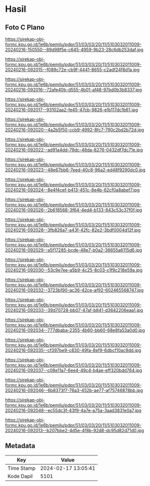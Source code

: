 # Hasil

## Foto C Plano

https://sirekap-obj-formc.kpu.go.id/1e6b/pemilu/pdpr/51/03/03/20/11/5103032011009-20240216-150550--89d98f5e-c645-4959-9b23-28c6db253daf.jpg

https://sirekap-obj-formc.kpu.go.id/1e6b/pemilu/pdpr/51/03/03/20/11/5103032011009-20240216-092015--f089c72e-cb9f-4441-8655-c2adf24f8d1a.jpg

https://sirekap-obj-formc.kpu.go.id/1e6b/pemilu/pdpr/51/03/03/20/11/5103032011009-20240216-092016--72afe40b-d555-4b01-af48-97bd0b3b8337.jpg

https://sirekap-obj-formc.kpu.go.id/1e6b/pemilu/pdpr/51/03/03/20/11/5103032011009-20240216-092017--93102aa2-fe45-47cb-9826-e1b117dc1b61.jpg

https://sirekap-obj-formc.kpu.go.id/1e6b/pemilu/pdpr/51/03/03/20/11/5103032011009-20240216-092020--4a2b5f50-ccb9-4992-8fc7-790c2bd2b72d.jpg

https://sirekap-obj-formc.kpu.go.id/1e6b/pemilu/pdpr/51/03/03/20/11/5103032011009-20240216-092022--ad91a4dd-79dc-48da-8276-0432df7dc71e.jpg

https://sirekap-obj-formc.kpu.go.id/1e6b/pemilu/pdpr/51/03/03/20/11/5103032011009-20240216-092023--48e67bb6-7eed-40c8-96a2-ed48f9290dc0.jpg

https://sirekap-obj-formc.kpu.go.id/1e6b/pemilu/pdpr/51/03/03/20/11/5103032011009-20240216-092024--8e4f4cef-b413-451c-8e4b-62cf0a8abef7.jpg

https://sirekap-obj-formc.kpu.go.id/1e6b/pemilu/pdpr/51/03/03/20/11/5103032011009-20240216-092026--2b618568-3f64-4ed4-b133-843c53c37f0f.jpg

https://sirekap-obj-formc.kpu.go.id/1e6b/pemilu/pdpr/51/03/03/20/11/5103032011009-20240216-092028--3fb826a7-a43f-42fc-82e2-3bdf0004d12f.jpg

https://sirekap-obj-formc.kpu.go.id/1e6b/pemilu/pdpr/51/03/03/20/11/5103032011009-20240216-092029--a5f17285-bcde-48e7-b0a2-36655a6115d6.jpg

https://sirekap-obj-formc.kpu.go.id/1e6b/pemilu/pdpr/51/03/03/20/11/5103032011009-20240216-092030--53c9e7ee-a5b9-4c25-8c03-c1f9c218e59a.jpg

https://sirekap-obj-formc.kpu.go.id/1e6b/pemilu/pdpr/51/03/03/20/11/5103032011009-20240216-092032--3723b190-ac36-42ce-af92-602465568747.jpg

https://sirekap-obj-formc.kpu.go.id/1e6b/pemilu/pdpr/51/03/03/20/11/5103032011009-20240216-092033--39d70728-bb07-47af-b841-d3642206eaa1.jpg

https://sirekap-obj-formc.kpu.go.id/1e6b/pemilu/pdpr/51/03/03/20/11/5103032011009-20240216-092034--777dbaba-2355-4b60-bb60-68e8fa53a0d0.jpg

https://sirekap-obj-formc.kpu.go.id/1e6b/pemilu/pdpr/51/03/03/20/11/5103032011009-20240216-092035--cf397be9-c830-49fa-8ef9-6dbcf10ac9dd.jpg

https://sirekap-obj-formc.kpu.go.id/1e6b/pemilu/pdpr/51/03/03/20/11/5103032011009-20240216-092037--c08e11a7-6ee4-49c4-b4ae-eff320bdd764.jpg

https://sirekap-obj-formc.kpu.go.id/1e6b/pemilu/pdpr/51/03/03/20/11/5103032011009-20240216-092046--6b8373f7-76a3-452b-ae77-af75746878bb.jpg

https://sirekap-obj-formc.kpu.go.id/1e6b/pemilu/pdpr/51/03/03/20/11/5103032011009-20240216-092048--ec55dc3f-43f9-4a7e-a75a-3aad3831e0a7.jpg

https://sirekap-obj-formc.kpu.go.id/1e6b/pemilu/pdpr/51/03/03/20/11/5103032011009-20240216-092013--b207bbe2-4d5e-4f8b-92d8-dc95d82d71d0.jpg


## Metadata

| Key        | Value               |
| ---------- | ------------------- |
| Time Stamp | 2024-02-17 13:05:41 |
| Kode Dapil | 5101                |



